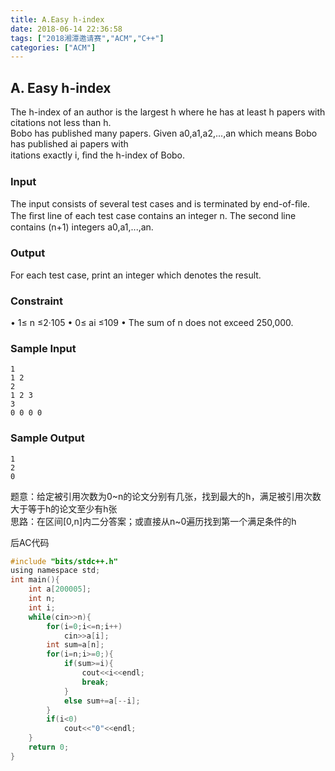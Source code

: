 ```yaml
---
title: A.Easy h-index
date: 2018-06-14 22:36:58
tags: ["2018湘潭邀请赛","ACM","C++"]
categories: ["ACM"]
---
```


## A. Easy h-index

The h-index of an author is the largest h where he has at least h papers with citations not less than h.   
Bobo has published many papers. Given a0,a1,a2,...,an which means Bobo has published ai papers with   
itations exactly i, ﬁnd the h-index of Bobo.  

<!--more-->
### Input

The input consists of several test cases and is terminated by end-of-ﬁle.   
The ﬁrst line of each test case contains an integer n. The second line contains (n+1) integers a0,a1,...,an.  

### Output
For each test case, print an integer which denotes the result. 

### Constraint

  • 1≤ n ≤2·105
  • 0≤ ai ≤109
  • The sum of n does not exceed 250,000.

### Sample Input

    1
    1 2
    2
    1 2 3
    3
    0 0 0 0

### Sample Output

    1
    2
    0

题意：给定被引用次数为0~n的论文分别有几张，找到最大的h，满足被引用次数大于等于h的论文至少有h张  
思路：在区间[0,n]内二分答案；或直接从n~0遍历找到第一个满足条件的h

后AC代码
```c
#include "bits/stdc++.h"
using namespace std;
int main(){
    int a[200005];
    int n;
    int i;
    while(cin>>n){
        for(i=0;i<=n;i++)
            cin>>a[i];
        int sum=a[n];
        for(i=n;i>=0;){
            if(sum>=i){
                cout<<i<<endl;
                break;
            }
            else sum+=a[--i];
        }
        if(i<0)
            cout<<"0"<<endl;
    }
    return 0;
}
```
